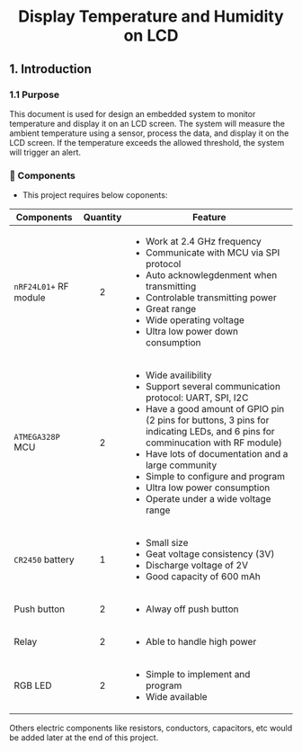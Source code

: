 <h1 align="center">
Display Temperature and Humidity on LCD

## **1. Introduction**  
### **1.1 Purpose**
This document is used for design an embedded system to monitor temperature and display it on an LCD screen. The system will measure the ambient temperature using a sensor, process the data, and display it on the LCD screen. If the temperature exceeds the allowed threshold, the system will trigger an alert.

### 🧩 Components

- This project requires below coponents:

| Components | Quantity | Feature |
| ---------- | :------: | ------- |
| `nRF24L01+` RF module | 2 | <ul> <li> Work at 2.4 GHz frequency </li> <li> Communicate with MCU via SPI protocol </li> <li> Auto acknowlegdenment when transmitting </li> <li> Controlable transmitting power </li>  <li> Great range </li> <li> Wide operating voltage </li> <li> Ultra low power down consumption </li> </ul> |
| `ATMEGA328P` MCU | 2 | <ul> <li> Wide availibility </li> <li> Support several communication protocol: UART, SPI, I2C </li> <li> Have a good amount of GPIO pin (2 pins for buttons, 3 pins for indicating LEDs, and 6 pins for comminucation with RF module) </li> <li> Have lots of documentation and a large community </li> <li> Simple to configure and program </li> <li> Ultra low power consumption </li> <li> Operate under a wide voltage range </li> |
| `CR2450` battery | 1 | <ul> <li> Small size </li> <li> Geat voltage consistency (3V) </li> <li> Discharge voltage of 2V </li> <li> Good capacity of 600 mAh </li> </ul> |
| Push button | 2 | <ul> <li> Alway off push button </li> </ul> |
| Relay | 2 | <ul> <li> Able to handle high power </li> </ul> |
| RGB LED | 2 | <ul> <li> Simple to implement and program </li> <li> Wide available </li> </ul> |

Others electric components like resistors, conductors, capacitors, etc would be added later
at the end of this project.
